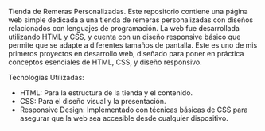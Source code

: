 Tienda de Remeras Personalizadas.
Este repositorio contiene una página web simple dedicada a una tienda de remeras personalizadas con diseños relacionados con lenguajes de programación. La web fue desarrollada utilizando HTML y CSS, y cuenta con un diseño responsive básico que permite que se adapte a diferentes tamaños de pantalla. Este es uno de mis primeros proyectos en desarrollo web, diseñado para poner en práctica conceptos esenciales de HTML, CSS, y diseño responsivo.

Tecnologías Utilizadas:
- HTML: Para la estructura de la tienda y el contenido.
- CSS: Para el diseño visual y la presentación.
- Responsive Design: Implementado con técnicas básicas de CSS para asegurar que la web sea accesible desde cualquier dispositivo.
